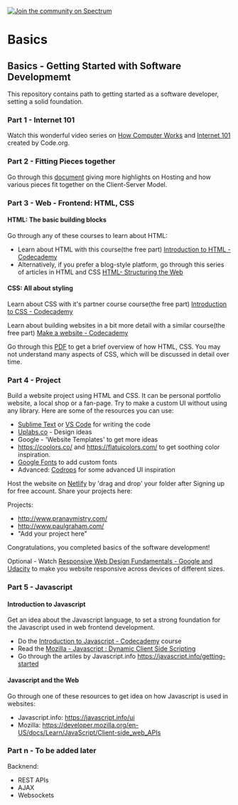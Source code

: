 [![Join the community on Spectrum](https://withspectrum.github.io/badge/badge.svg)](https://spectrum.chat/upskilldev)

# Basics

## Basics - Getting Started with Software Developmemt
This repository contains path to getting started as a software developer, setting a solid foundation.

### Part 1 - Internet 101
Watch this wonderful video series on [How Computer Works](https://www.khanacademy.org/computing/computer-science/how-computers-work2) and [Internet 101](https://www.khanacademy.org/computing/computer-science/internet-intro) created by Code.org.

### Part 2 - Fitting Pieces together
Go through this [document](https://docs.google.com/presentation/d/1MGiFW1r-X-hPlEt7_h0zqynS66NsfmMqDqbvMKL9aek/edit?usp=sharing) giving more highlights on Hosting and how various pieces fit together on the Client-Server Model.

### Part 3 - Web - Frontend: HTML, CSS

#### HTML: The basic building blocks
Go through any of these courses to learn about HTML:
 - Learn about HTML with this course(the free part) [Introduction to HTML - Codecademy](https://www.codecademy.com/learn/learn-html)
 - Alternatively, if you prefer a blog-style platform, go through this series of articles in HTML and CSS [HTML- Structuring the Web](https://developer.mozilla.org/en-US/docs/Learn/Getting_started_with_the_web)

#### CSS: All about styling
Learn about CSS with it's partner course course(the free part) [Introduction to CSS - Codecademy](https://www.codecademy.com/learn/learn-css)

Learn about building websites in a bit more detail with a similar course(the free part) [Make a website - Codecademy](https://www.codecademy.com/learn/make-a-website)

Go through this [PDF](https://github.com/upskilldev/basics/blob/master/frontend.pdf) to get a brief overview of how HTML, CSS. You may not understand many aspects of CSS, which will be discussed in detail over time.

### Part 4 - Project

Build a website project using HTML and CSS. It can be personal portfolio website, a local shop or a fan-page. Try to make a custom UI without using any library. Here are some of the resources you can use:
 - [Sublime Text](https://www.sublimetext.com/) or [VS Code](https://code.visualstudio.com/) for writing the code
 - [Uplabs.co](Uplabs.co) - Design ideas
 - Google - 'Website Templates' to get more ideas
 - https://coolors.co/ and https://flatuicolors.com/ to get soothing color inspiration.
 - [Google Fonts](https://fonts.google.com/) to add custom fonts
 - Advanced: [Codrops](https://tympanus.net/codrops/) for some advanced UI inspiration

Host the website on [Netlify](https://www.netlify.com/) by 'drag and drop' your folder after Signing up for free account. Share your projects here:

Projects: 
- http://www.pranavmistry.com/
- http://www.paulgraham.com/
- "Add your project here"

Congratulations, you completed basics of the software development!

Optional - Watch [Responsive Web Design Fundamentals - Google and Udacity](https://www.udacity.com/course/responsive-web-design-fundamentals--ud893) to make you website responsive across devices of different sizes.

### Part 5 - Javascript

#### Introduction to Javascript
Get an idea about the Javascript language, to set a strong foundation for the Javascript used in web frontend development.
 - Do the [Introduction to Javascript - Codecademy](https://www.codecademy.com/learn/introduction-to-javascript) course
 - Read the [Mozilla - Javascript : Dynamic Client Side Scripting](https://developer.mozilla.org/en-US/docs/Learn/JavaScript)
 - Go through the artiles by Javascript.info https://javascript.info/getting-started

#### Javascript and the Web
Go through one of these resources to get idea on how Javascript is used in websites:
 - Javascript.info: https://javascript.info/ui
 - Mozilla: https://developer.mozilla.org/en-US/docs/Learn/JavaScript/Client-side_web_APIs


### Part n - To be added later

Backnend:
 - REST APIs
 - AJAX
 - Websockets


